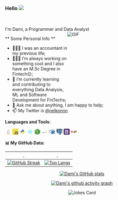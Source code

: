 
### Hello <img src="https://media.giphy.com/media/hvRJCLFzcasrR4ia7z/giphy.gif" width="25px">

<br />
<br />
I'm Dami, a Programmer and Data Analyst
<br/>
  <img align="right" alt="GIF" src="https://media.giphy.com/media/qgQUggAC3Pfv687qPC/giphy.gif" width="300" height="200" />

** Some Personal Info **

- 🤵🏿‍♂️ I was an accountant in my previous life;
- 👨🏽‍💻 I’m always working on something cool and I also have an M.Sc Degree in Fintech:wink:;
- 🌱 I’m currently learning and contributing to everything Data Analysis, ML and Software Development for FinTechs; 
- 💬 Ask me about anything, I am happy to help;
- 📫 My Twitter is [@nelkonnn](https://twitter.com/nelkonnn)


**Languages and Tools:**  

<code><img height="20" src="https://raw.githubusercontent.com/github/explore/80688e429a7d4ef2fca1e82350fe8e3517d3494d/topics/java/java.png"></code>
<code><img height="20" src="https://raw.githubusercontent.com/github/explore/80688e429a7d4ef2fca1e82350fe8e3517d3494d/topics/javascript/javascript.png"></code>
<code><img height="20" src="https://raw.githubusercontent.com/github/explore/80688e429a7d4ef2fca1e82350fe8e3517d3494d/topics/python/python.png"></code>
<code><img height="20" src="https://raw.githubusercontent.com/github/explore/80688e429a7d4ef2fca1e82350fe8e3517d3494d/topics/react/react.png"></code>
<code><img height="20" src="https://raw.githubusercontent.com/github/explore/80688e429a7d4ef2fca1e82350fe8e3517d3494d/topics/nodejs/nodejs.png"></code>
<code><img height="20" src="https://raw.githubusercontent.com/github/explore/80688e429a7d4ef2fca1e82350fe8e3517d3494d/topics/mysql/mysql.png"></code>
<code><img height="20" src="https://raw.githubusercontent.com/github/explore/80688e429a7d4ef2fca1e82350fe8e3517d3494d/topics/r/r.png"></code>
<code><img height="20" src="https://raw.githubusercontent.com/github/explore/80688e429a7d4ef2fca1e82350fe8e3517d3494d/topics/postgresql/postgresql.png"></code>
<code><img height="20" src="https://raw.githubusercontent.com/github/explore/80688e429a7d4ef2fca1e82350fe8e3517d3494d/topics/bootstrap/bootstrap.png"></code>
<code><img height="20" src="https://raw.githubusercontent.com/github/explore/80688e429a7d4ef2fca1e82350fe8e3517d3494d/topics/git/git.png"></code>



 **📊 My GitHub Data:**

|                                                                                                            .                                                                                                            |                                                                             .                                                                             |
| :---------------------------------------------------------------------------------------------------------------------------------------------------------------------------------------------------------------------: | :-------------------------------------------------------------------------------------------------------------------------------------------------------: |
| [![GitHub Streak](https://github-readme-streak-stats.herokuapp.com?user=nelkon01&theme=cobalt&hide_border=true&date_format=M%20j%5B%2C%20Y%5D&fire=DD0000&ring=DD2727&currStreakNum=00DD3DC2&background=000000)](#!) | [![Top Langs](https://github-readme-stats.vercel.app/api/top-langs/?username=nelkon01&layout=compact&theme=vision-friendly-dark&hide_border=true)](#!) |

<div id="github_stats" align="center">

[![Dami's GitHub stats](https://github-readme-stats.vercel.app/api?username=nelkon01&count_private=true&show_icons=true&theme=radical&hide_border=true)](#!)

[![Dami's github activity graph](https://github-activity-graph-oopa.herokuapp.com/graph?username=nelkon01&theme=redical&hide_border=true)](#!)

![Jokes Card](https://readme-jokes.vercel.app/api?theme=redical&hide_border=true)

</div>
